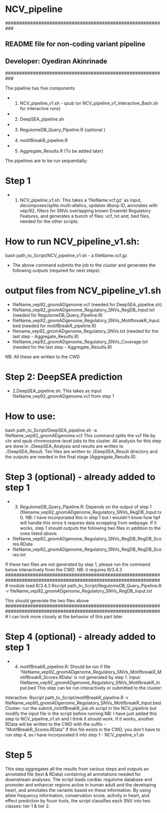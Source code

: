 # NCV_pipeline
###########################################################
## README file for non-coding variant pipeline        #####
## Developer: Oyediran Akinrinade                     #####
###########################################################

The pipeline has five components
- 1. NCV_pipeline_v1.sh - qsub (or NCV_pipeline_v1_Interactive_Bash.sh for interactive runs)
- 2. DeepSEA_pipeline.sh
- 3. RegulomeDB_Query_Pipeline.R (optional )
- 4. motifBreakR_pipeline.R
- 5. Aggregate_Results.R (To be added later)

The pipelines are to be run sequentially:
# Step 1
 - 1. NCV_pipeline_v1.sh: This takes a 'fileName.vcf.gz' as input, decomposes/splits multi-allelics,
 updates dbsnp ID, annotates with vep/92, filters for SNVs overlapping known Ensembl Regulatory Features,
 and generates a bunch of files: vcf, txt and, bed files, needed for the other scripts.

# How to run NCV_pipeline_v1.sh:

 bash path_to_Script/NCV_pipeline_v1.sh - a fileName.vcf.gz

 - The above command submits the job to the cluster and generates the following outputs (required for next steps):
# output files from NCV_pipeline_v1.sh
 - fileName_vep92_gnomADgenome.vcf (needed for DeepSEA_pipeline.sh)
 - fileName_vep92_gnomADgenome_Regulatory_SNVs_RegDB_Input.txt (needed for RegulomeDB_Query_Pipeline.R)
 - fileName_vep92_gnomADgenome_Regulatory_SNVs_MotifbreakR_Input.bed (needed for motifBreakR_pipeline.R)
 - filename_vep92_gnomADgenome_Regulatory_SNVs.txt (needed for the last step - Aggregate_Results.R)
 - fileName_vep92_gnomADgenome_Regulatory_SNVs_Coverage.txt (needed for the last step - Aggregate_Results.R)

 NB: All these are written to the CWD

 # Step 2: DeepSEA prediction
 - 2.DeepSEA_pipeline.sh: This takes as input fileName_vep92_gnomADgenome.vcf from step 1
 # How to use:
bash path_to_Script/DeepSEA_pipeline.sh -a fileName_vep92_gnomADgenome.vcf
This command splits the vcf file by chr and qsub chromosome-level jobs to the cluster.
All analysis for this step are done in ./DeepSEA_Analysis and results are written to ./DeepSEA_Result.
Ten files are written to ./DeepSEA_Result directory and the outputs are needed in the final stage (Aggregate_Results.R).

 # Step 3 (optional) - already added to step 1
 - 3. RegulomeDB_Query_Pipeline.R: Depends on the output of step 1 (filename_vep92_gnomADgenome_Regulatory_SNVs_RegDB_Input.txt).
 NB: I have incorporated this in step 1 but I wouldn't know how hpf will handle this since it
 requires data scrapping from webpage. If it works, step 1 should outputs the following two files
 in addition to the ones listed above:
  - fileName_vep92_gnomADgenome_Regulatory_SNVs_RegDB_RegDB_Scores.RData
  - fileName_vep92_gnomADgenome_Regulatory_SNVs_RegDB_RegDB_Scores.txt

  If these two files are not generated by step 1, please run the command below interactively from the CWD:
  NB: it requires R/3.4.3
#################################################################################################################
module load R/3.4.3
Rscript path_to_Script/RegulomeDB_Query_Pipeline.R -r fileName_vep92_gnomADgenome_Regulatory_SNVs_RegDB_Input.txt

This should generate the two files above
#################################################################################################################
I can look more closely at the behavior of this part later

# Step 4 (optional) - already added to step 1
- 4. motifBreakR_pipeline.R: Should be run if file 'fileName_vep92_gnomADgenome_Regulatory_SNVs_MotifbreakR_MotifBreakR_Scores.RData' is not generated by step 1.
Input: fileName_vep92_gnomADgenome_Regulatory_SNVs_MotifbreakR_Input.bed
This step can be run interactively or submitted to the cluster:

Interactive: Rscript path_to_Script/motifBreakR_pipeline.R -r fileName_vep90_gnomADgenome_Regulatory_SNVs_MotifbreakR_Input.bed
Cluster: run the submit_motifBreakR_job.sh script in the NCV_pipeline but modify the input file in the script before running
NB: I have just added this step to NCV_pipeline_v1.sh and I think it should work. If it works, another RData will be written to the CWD with the suffix - "MotifBreakR_Scores.RData"
If this file exists in the CWD, you don't have to run step 4, as I have incorporated it into step 1 - NCV_pipeline_v1.sh

# Step 5
This step aggregates all the results from various steps and outputs an annotated file (text & RData)
containing all annotations needed for downstream analyses.
The script loads cardiac regulome database and promoter and enhancer regions active in human adult and the
developing heart, and annotates the variants based on these information.
By using allele frequency information, conservation score, activity in heart, and effect prediction by
founr tools, the script classifies each SNV into two classes: tier 1 & tier 2.
